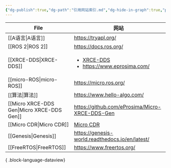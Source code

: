 ```yaml
---
{"dg-publish":true,"dg-path":"引用网站索引.md","dg-hide-in-graph":true,"permalink":"/引用网站索引/","hideInGraph":true,"dgPassFrontmatter":true,"noteIcon":"","created":"2025-05-01T02:12:34.920+08:00","updated":"2025-05-01T02:13:51.191+08:00"}
---
```




| File                                          | 网站                                                                                                                            |
| --------------------------------------------- | ----------------------------------------------------------------------------------------------------------------------------- |
| [[A语言\|A语言]]                               | https://tryapl.org/                                                                                                           |
| [[ROS 2\|ROS 2]]                           | https://docs.ros.org/                                                                                                         |
| [[XRCE-DDS\|XRCE-DDS]]                     | <ul><li>[XRCE-DDS](https://micro-xrce-dds.docs.eprosima.com/en/latest/index.html)</li><li>https://www.eprosima.com/</li></ul> |
| [[micro-ROS\|micro-ROS]]                   | https://micro.ros.org/                                                                                                        |
| [[算法\|算法]]                                 | https://www.hello-algo.com/                                                                                                   |
| [[Micro XRCE-DDS Gen\|Micro XRCE-DDS Gen]] | https://github.com/eProsima/Micro-XRCE-DDS-Gen                                                                                |
| [[Micro CDR\|Micro CDR]]                   | [Micro CDR](https://github.com/eProsima/Micro-CDR)                                                                            |
| [[Genesis\|Genesis]]                       | https://genesis-world.readthedocs.io/en/latest/                                                                               |
| [[FreeRTOS\|FreeRTOS]]                     | https://www.freertos.org/                                                                                                     |

{ .block-language-dataview}
